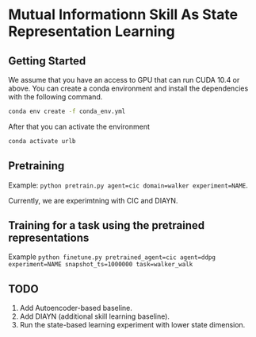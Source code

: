 # Mutual Informationn Skill As State Representation Learning
## Getting Started
We assume that you have an access to GPU that can run CUDA 10.4 or above.
You can create a conda environment and install the dependencies with the following command.
```bash
conda env create -f conda_env.yml
```
After that you can activate the environment
```bash
conda activate urlb
```
## Pretraining
Example: ``` python pretrain.py agent=cic domain=walker experiment=NAME ```.

Currently, we are experimtning with CIC and DIAYN.

## Training for a task using the pretrained representations
Example ```python finetune.py pretrained_agent=cic agent=ddpg experiment=NAME snapshot_ts=1000000 task=walker_walk```

## TODO
1. Add Autoencoder-based baseline.
2. Add DIAYN (additional skill learning baseline).
3. Run the state-based learning experiment with lower state dimension.


